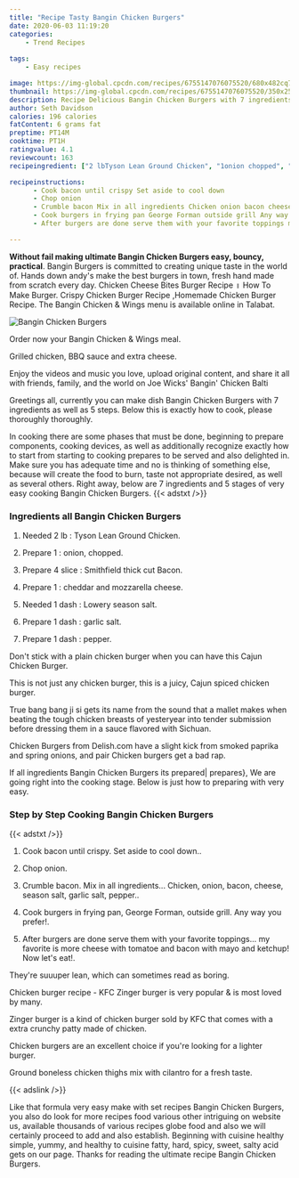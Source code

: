 ```yaml
---
title: "Recipe Tasty Bangin Chicken Burgers"
date: 2020-06-03 11:19:20
categories:
    - Trend Recipes
    
tags:
    - Easy recipes

image: https://img-global.cpcdn.com/recipes/6755147076075520/680x482cq70/bangin-chicken-burgers-recipe-main-photo.jpg
thumbnail: https://img-global.cpcdn.com/recipes/6755147076075520/350x250cq70/bangin-chicken-burgers-recipe-main-photo.jpg
description: Recipe Delicious Bangin Chicken Burgers with 7 ingredients and 5 stages of easy cooking.
author: Seth Davidson
calories: 196 calories
fatContent: 6 grams fat
preptime: PT14M
cooktime: PT1H
ratingvalue: 4.1
reviewcount: 163
recipeingredient: ["2 lbTyson Lean Ground Chicken", "1onion chopped", "4 sliceSmithfield thick cut Bacon", "1cheddar and mozzarella cheese", "1 dashLowery season salt", "1 dashgarlic salt", "1 dashpepper"]

recipeinstructions: 
      - Cook bacon until crispy Set aside to cool down 
      - Chop onion 
      - Crumble bacon Mix in all ingredients Chicken onion bacon cheese season salt garlic salt pepper 
      - Cook burgers in frying pan George Forman outside grill Any way you prefer 
      - After burgers are done serve them with your favorite toppings my favorite is more cheese with tomatoe and bacon with mayo and ketchup Now lets eat

---
```




**Without fail making ultimate Bangin Chicken Burgers easy, bouncy, practical**. Bangin Burgers is committed to creating unique taste in the world of. Hands down andy&#39;s make the best burgers in town, fresh hand made from scratch every day. Chicken Cheese Bites Burger Recipe ॥ How To Make Burger. Crispy Chicken Burger Recipe ,Homemade Chicken Burger Recipe. The Bangin Chicken &amp; Wings menu is available online in Talabat.


![Bangin Chicken Burgers](https://img-global.cpcdn.com/recipes/6755147076075520/680x482cq70/bangin-chicken-burgers-recipe-main-photo.jpg "Bangin Chicken Burgers")



Order now your Bangin Chicken &amp; Wings meal.

Grilled chicken, BBQ sauce and extra cheese.

Enjoy the videos and music you love, upload original content, and share it all with friends, family, and the world on Joe Wicks&#39; Bangin&#39; Chicken Balti


Greetings all, currently you can make dish Bangin Chicken Burgers with 7 ingredients as well as 5 steps. Below this is exactly how to cook, please thoroughly thoroughly.

In cooking there are some phases that must be done, beginning to prepare components, cooking devices, as well as additionally recognize exactly how to start from starting to cooking prepares to be served and also delighted in. Make sure you has adequate time and no is thinking of something else, because will create the food to burn, taste not appropriate desired, as well as several others. Right away, below are 7 ingredients and 5 stages of very easy cooking Bangin Chicken Burgers.
{{< adstxt />}}

### Ingredients all Bangin Chicken Burgers


1. Needed 2 lb : Tyson Lean Ground Chicken.

1. Prepare 1 : onion, chopped.

1. Prepare 4 slice : Smithfield thick cut Bacon.

1. Prepare 1 : cheddar and mozzarella cheese.

1. Needed 1 dash : Lowery season salt.

1. Prepare 1 dash : garlic salt.

1. Prepare 1 dash : pepper.


Don&#39;t stick with a plain chicken burger when you can have this Cajun Chicken Burger.

This is not just any chicken burger, this is a juicy, Cajun spiced chicken burger.

True bang bang ji si gets its name from the sound that a mallet makes when beating the tough chicken breasts of yesteryear into tender submission before dressing them in a sauce flavored with Sichuan.

Chicken Burgers from Delish.com have a slight kick from smoked paprika and spring onions, and pair Chicken burgers get a bad rap.


If all ingredients Bangin Chicken Burgers its prepared| prepares}, We are going right into the cooking stage. Below is just how to preparing with very easy.

### Step by Step Cooking Bangin Chicken Burgers

{{< adstxt />}}


1. Cook bacon until crispy. Set aside to cool down..



1. Chop onion.



1. Crumble bacon. Mix in all ingredients... Chicken, onion, bacon, cheese, season salt, garlic salt, pepper..



1. Cook burgers in frying pan, George Forman, outside grill. Any way you prefer!.



1. After burgers are done serve them with your favorite toppings... my favorite is more cheese with tomatoe and bacon with mayo and ketchup! Now let&#39;s eat!.




They&#39;re suuuper lean, which can sometimes read as boring.

Chicken burger recipe - KFC Zinger burger is very popular &amp; is most loved by many.

Zinger burger is a kind of chicken burger sold by KFC that comes with a extra crunchy patty made of chicken.

Chicken burgers are an excellent choice if you&#39;re looking for a lighter burger.

Ground boneless chicken thighs mix with cilantro for a fresh taste.


{{< adslink />}}

Like that formula very easy make with set recipes Bangin Chicken Burgers, you also do look for more recipes food various other intriguing on website us, available thousands of various recipes globe food and also we will certainly proceed to add and also establish. Beginning with cuisine healthy simple, yummy, and healthy to cuisine fatty, hard, spicy, sweet, salty acid gets on our page. Thanks for reading the ultimate recipe Bangin Chicken Burgers.
